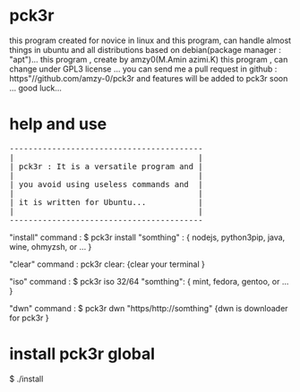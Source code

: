 # pck3r
this program created for novice in linux   and this program, can handle almost things in ubuntu and all distributions  based on  debian(package manager : "apt")...
this program , create by amzy0(M.Amin azimi.K) this program , can change under GPL3 license ...
you can send me a pull request in github : https"//github.com/amzy-0/pck3r and features will be added to pck3r soon ...
good luck...

# help and  use

<pre>
-----------------------------------------
|                                       |
| pck3r : It is a versatile program and |
|                                       |
| you avoid using useless commands and  |
|                                       |
| it is written for Ubuntu...           |
|                                       |
-----------------------------------------
</pre>


"install" command :
    $ pck3r install "somthing" :
    {
            nodejs,
            python3pip,
            java,
            wine,
            ohmyzsh,
            or ...
    }

"clear" command :
    pck3r clear:
    {clear your terminal }

"iso" command : 
   $ pck3r iso 32/64  "somthing":
    {
        mint,
        fedora,
        gentoo,
        or ...
    }

"dwn" command :
  $ pck3r dwn "https/http://somthing"
    {dwn is downloader for pck3r }

# install pck3r  global 

$ ./install 
